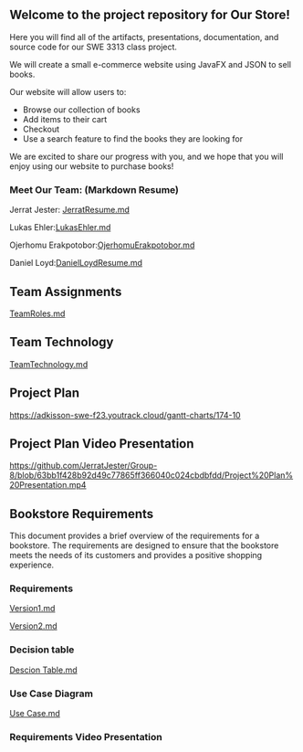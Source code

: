 ## Welcome to the project repository for Our Store!

Here you will find all of the artifacts, presentations, documentation, and source code for our SWE 3313 class project.

We will create a small e-commerce website using JavaFX and JSON to sell books.

Our website will allow users to:

* Browse our collection of books
* Add items to their cart
* Checkout
* Use a search feature to find the books they are looking for

We are excited to share our progress with you, and we hope that you will enjoy using our website to purchase books!

### Meet Our Team: (Markdown Resume)

Jerrat Jester: [JerratResume.md](Resumes/JerratResume(1).md)

Lukas Ehler:[LukasEhler.md](Resumes/LukasEhler.md)

Ojerhomu Erakpotobor:[OjerhomuErakpotobor.md](Resumes/OjerhomuErakpotobor.md)

Daniel Loyd:[DanielLoydResume.md](Resumes/DanielLoydResume.md)




## Team Assignments

[TeamRoles.md](https://github.com/JerratJester/Group-8/blob/ab85c020845855d30da903918a955178ed883bbb/Resumes/TeamRoles.md)

## Team Technology

[TeamTechnology.md](https://github.com/JerratJester/Group-8/blob/5e580bf8af71222401aeff55cec701867015c587/Resumes/TeamTechnology.md)


## Project Plan

https://adkisson-swe-f23.youtrack.cloud/gantt-charts/174-10

## Project Plan Video Presentation
https://github.com/JerratJester/Group-8/blob/63bb1f428b92d49c77865ff366040c024cbdbfdd/Project%20Plan%20Presentation.mp4

## Bookstore Requirements

This document provides a brief overview of the requirements for a bookstore. The requirements are designed to ensure that the bookstore meets the needs of its customers and provides a positive shopping experience.


### Requirements
[Version1.md](https://github.com/JerratJester/Group-8/tree/9bb5056c2421bc4b1354dd045b1ff2e07b14337c/Requirements)


[Version2.md](https://github.com/JerratJester/Group-8/blob/2c14cb4124492cf7e57b5b65170f288dc8a6c3f4/Requirements/Version%202.md) 
### Decision table 
[Descion Table.md](https://github.com/JerratJester/Group-8/blob/d2ddc567fbd98d7f7f871b5dd43c9b4046ce99fd/Requirements/SWEprojectDecisionTable.md)

### Use Case Diagram 
[Use Case.md](https://github.com/JerratJester/Group-8/blob/59ee07158fa79cc95fe63b3610df63495b5144a0/Requirements/Use%20Case%20Diagram.png)

### Requirements Video Presentation
